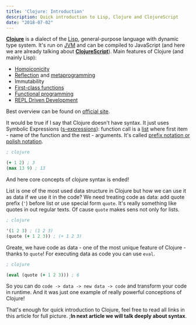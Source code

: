```yaml
---
title: 'Clojure: Introduction'
description: Quick introduction to Lisp, Clojure and ClojureScript
date: "2018-07-02"
---
```


**[Clojure](https://en.wikipedia.org/wiki/Clojure)** is a dialect of the [Lisp](https://en.wikipedia.org/wiki/Lisp_(programming_language)), general-purpose language with dynamic type system. It's run on [JVM](https://ru.wikipedia.org/wiki/Java_Virtual_Machine) and can be compiled to JavaScript (and here we are already talking about **[ClojureScript](https://clojurescript.org/)**). Main features of Clojure (and mainly Lisp):

* [Homoiconicity](https://en.wikipedia.org/wiki/Homoiconicity)
* [Reflection](https://en.wikipedia.org/wiki/Reflection_(computer_programming)) and [metaprogramming](https://en.wikipedia.org/wiki/Metaprogramming)
* Immutability
* [First-class functions](https://en.wikipedia.org/wiki/First-class_functions)
* [Functional programming](https://en.wikipedia.org/wiki/Functional_programming)
* [REPL Driven Development](https://clojure.org/about/dynamic)

Best overview can be found on [official site](https://clojure.org/about/rationale).

It would be true if I say that Clojure doesn't have syntax. It just uses Symbolic Expressions ([s-expressions](https://en.wikipedia.org/wiki/S-expression)): function call is a [list](https://en.wikipedia.org/wiki/List_(abstract_data_type)) where first item - name of the function and the rest - arguments. It's called [prefix notation or polish notation](https://en.wikipedia.org/wiki/Polish_notation).

```clojure
; clojure

(+ 1 2) ; 3
(max 13 9) ; 13
```

And here core concepts of clojure syntax is ended!

List is one of the most used data structure in Clojure but how we can use it as data if we use it in the code? We need treating code as data: add quote prefix (`'`) before list or use special form `quote`. It's really something like quotes in out regular texts. Of cause `quote` makes sens not only for lists.

```clojure
; clojure

'(1 2 3) ; (1 2 3)
(quote (+ 1 2 3)) ; (+ 1 2 3)
```

Greate, we have code as data - one of the most unique feature of Clojure - thanks to `quote`! For executing data as code you can use `eval`.

```clojure
; clojure

(eval (quote (+ 1 2 3))) ; 6
```

So you can do `code -> data -> new data -> code` and transform your code in runtime. And it was just one example of really powerful conceptions of Clojure!

That's enough for quick introduction to Clojure, feel free to read all links in this article for full picture. ;**In next article we will talk deeply about syntax**.